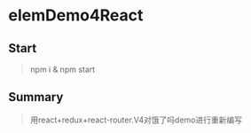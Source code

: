# elemDemo4React

## Start
> npm i & npm start

## Summary
> 用react+redux+react-router.V4对饿了吗demo进行重新编写
